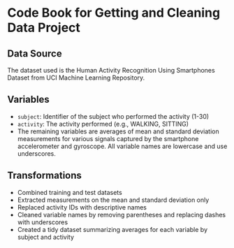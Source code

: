 # Code Book for Getting and Cleaning Data Project

## Data Source
The dataset used is the Human Activity Recognition Using Smartphones Dataset from UCI Machine Learning Repository.

## Variables
- `subject`: Identifier of the subject who performed the activity (1-30)
- `activity`: The activity performed (e.g., WALKING, SITTING)
- The remaining variables are averages of mean and standard deviation measurements for various signals captured by the smartphone accelerometer and gyroscope. All variable names are lowercase and use underscores.

## Transformations
- Combined training and test datasets
- Extracted measurements on the mean and standard deviation only
- Replaced activity IDs with descriptive names
- Cleaned variable names by removing parentheses and replacing dashes with underscores
- Created a tidy dataset summarizing averages for each variable by subject and activity

